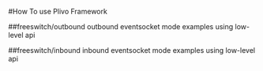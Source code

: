 #How To use Plivo Framework

##freeswitch/outbound
outbound eventsocket mode examples using low-level api

##freeswitch/inbound
inbound eventsocket mode examples using low-level api

